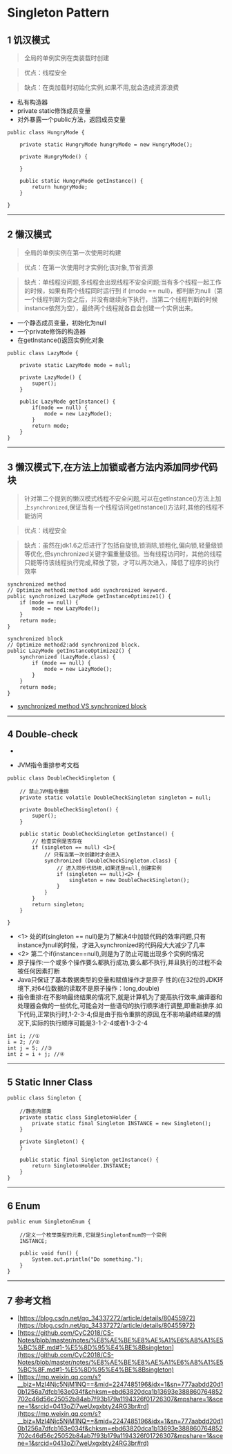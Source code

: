 # Singleton Pattern
## 1 饥汉模式
> 全局的单例实例在类装载时创建

> 优点：线程安全

> 缺点：在类加载时初始化实例,如果不用,就会造成资源浪费 
* 私有构造器
* private static修饰成员变量
* 对外暴露一个public方法，返回成员变量

```
public class HungryMode {

	private static HungryMode hungryMode = new HungryMode();

	private HungryMode() {

	}
	
	public static HungryMode getInstance() {
		return hungryMode;
	}
	
}
```
---

## 2 懒汉模式
> 全局的单例实例在第一次使用时构建

> 优点：在第一次使用时才实例化该对象,节省资源

> 缺点：单线程没问题,多线程会出现线程不安全问题;当有多个线程一起工作的时候，如果有两个线程同时运行到 if (mode == null)，都判断为null（第一个线程判断为空之后，并没有继续向下执行，当第二个线程判断的时候instance依然为空），最终两个线程就各自会创建一个实例出来。

* 一个静态成员变量，初始化为null
* 一个private修饰的构造器
* 在getInstance()返回实例化对象

```
public class LazyMode {

	private static LazyMode mode = null;

	private LazyMode() {
		super();
	}
	
	public LazyMode getInstance() {
		if(mode == null) {
			mode = new LazyMode();
		}
		return mode;
	}
}
```
---

## 3 懒汉模式下,在方法上加锁或者方法内添加同步代码块
> 针对第二个提到的懒汉模式线程不安全问题,可以在getInstance()方法上加上`synchronized`,保证当有一个线程访问getInstance()方法时,其他的线程不能访问

> 优点：线程安全

> 缺点：虽然在jdk1.6之后进行了包括自旋锁,锁消除,锁粗化,偏向锁,轻量级锁等优化,但synchronized关键字偏重量级锁。当有线程访问时，其他的线程只能等待该线程执行完成,释放了锁，才可以再次进入，降低了程序的执行效率

```
synchronized method
// Optimize method1:method add synchronized keyword.
public synchronized LazyMode getInstanceOptimize1() {
	if (mode == null) {
		mode = new LazyMode();
	}
	return mode;
}

synchronized block
// Optimize method2:add synchronized block.
public LazyMode getInstanceOptimize2() {
	synchronized (LazyMode.class) {
		if (mode == null) {
			mode = new LazyMode();
		}
	}
	return mode;
}
```
* [synchronized method VS synchronized block](https://www.cnblogs.com/signheart/p/0a8548258725cb8812768d2b3e1a2aef.html)
---

## 4 Double-check
* 

* JVM指令重排参考文档[]()

```
public class DoubleCheckSingleton {

	// 禁止JVM指令重排
	private static volatile DoubleCheckSingleton singleton = null;

	private DoubleCheckSingleton() {
		super();
	}

	public static DoubleCheckSingleton getInstance() {
		// 检查实例是否存在
		if (singleton == null) <1>{
			// 只有当第一次创建时才会进入
			synchronized (DoubleCheckSingleton.class) {
				// 进入同步代码块,如果还是null,创建实例
				if (singleton == null)<2> {
					singleton = new DoubleCheckSingleton();
				}
			}
		}
		return singleton;
	}

}

```
* <1> 处的if(singleton == null)是为了解决4中加锁代码的效率问题,只有instance为null的时候，才进入synchronized的代码段大大减少了几率
* <2> 第二个if(instance==null),则是为了防止可能出现多个实例的情况
* 原子操作:一个或多个操作要么都执行成功,要么都不执行,并且执行的过程不会被任何因素打断
 * Java只保证了基本数据类型的变量和赋值操作才是原子 性的(在32位的JDK环境下,对64位数据的读取不是原子操作：long,double)
* 指令重排:在不影响最终结果的情况下,就是计算机为了提高执行效率,编译器和处理器会做的一些优化,可能会对一些语句的执行顺序进行调整,即重新排序.如下代码,正常执行时,1-2-3-4;但是由于指令重排的原因,在不影响最终结果的情况下,实际的执行顺序可能是3-1-2-4或者1-3-2-4

```
int i; //①
i = 2; //②
int j = 5; //③
int z = i + j; //④
```

---

## 5 Static Inner Class

```
public class Singleton {

	//静态内部类
	private static class SingletonHolder {
		private static final Singleton INSTANCE = new Singleton();
	}

	private Singleton() {
	}

	public static final Singleton getInstance() {
		return SingletonHolder.INSTANCE;
	}
}
```
---

## 6 Enum

```
public enum SingletonEnum {

	//定义一个枚举类型的元素,它就是SingletonEnum的一个实例
	INSTANCE;
		
	public void fun() {
		System.out.println("Do something.");
	}
}
```
---

## 7 参考文档
* [https://blog.csdn.net/qq_34337272/article/details/80455972](https://blog.csdn.net/qq_34337272/article/details/80455972)
* [https://github.com/CyC2018/CS-Notes/blob/master/notes/%E8%AE%BE%E8%AE%A1%E6%A8%A1%E5%BC%8F.md#1-%E5%8D%95%E4%BE%8Bsingleton](https://github.com/CyC2018/CS-Notes/blob/master/notes/%E8%AE%BE%E8%AE%A1%E6%A8%A1%E5%BC%8F.md#1-%E5%8D%95%E4%BE%8Bsingleton)
* [https://mp.weixin.qq.com/s?__biz=MzI4Njc5NjM1NQ==&mid=2247485196&idx=1&sn=777aabdd20d10b1256a7dfcb163e034f&chksm=ebd63820dca1b13693e388860764852702c46d56c25052b84ab7f93b179a1194326f01726307&mpshare=1&scene=1&srcid=0413oZI7weUxgxbty24RG3br#rd](https://mp.weixin.qq.com/s?__biz=MzI4Njc5NjM1NQ==&mid=2247485196&idx=1&sn=777aabdd20d10b1256a7dfcb163e034f&chksm=ebd63820dca1b13693e388860764852702c46d56c25052b84ab7f93b179a1194326f01726307&mpshare=1&scene=1&srcid=0413oZI7weUxgxbty24RG3br#rd)